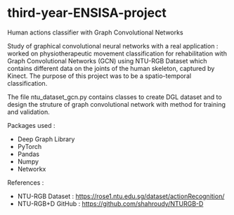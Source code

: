 # third-year-ENSISA-project
Human actions classifier with Graph Convolutional Networks

Study of graphical convolutional neural networks with a real application : worked on physiotherapeutic movement classification for rehabilitation with Graph Convolutional Networks (GCN) using NTU-RGB Dataset which contains different data on the joints of the human skeleton, captured by Kinect. The purpose of this project was to be a spatio-temporal classification.

The file ntu_dataset_gcn.py contains classes to create DGL dataset and to design the struture of graph convolutional network with method for training and validation.

Packages used :
  - Deep Graph Library
  - PyTorch
  - Pandas
  - Numpy
  - Networkx

References :
 - NTU-RGB Dataset : https://rose1.ntu.edu.sg/dataset/actionRecognition/
 - NTU-RGB+D GitHub : https://github.com/shahroudy/NTURGB-D
